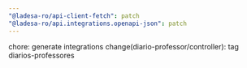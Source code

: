```yaml
---
"@ladesa-ro/api-client-fetch": patch
"@ladesa-ro/api.integrations.openapi-json": patch
---
```


chore: generate integrations
change(diario-professor/controller): tag diarios-professores
